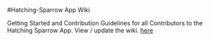 #Hatching-Sparrow App Wiki

Getting Started and Contribution Guidelines for all Contributors to the Hatching Sparrow App. 
View / update the wiki.
[here](https://github.com/Hatching-Sparrow/app-wiki/wiki)
